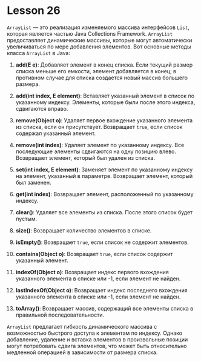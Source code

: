 # Lesson 26

`ArrayList` — это реализация изменяемого массива интерфейсов `List`, которая является частью Java Collections Framework. 
`ArrayList` предоставляет динамические массивы, которые могут автоматически увеличиваться по мере добавления элементов. 
Вот основные методы класса `ArrayList` в Java:

1. **add(E e)**: Добавляет элемент в конец списка. Если текущий размер списка меньше его емкости, элемент добавляется в конец; в противном случае для списка создается новый массив большего размера.

2. **add(int index, E element)**: Вставляет указанный элемент в список по указанному индексу. Элементы, которые были после этого индекса, сдвигаются вправо.

3. **remove(Object o)**: Удаляет первое вхождение указанного элемента из списка, если он присутствует. Возвращает `true`, если список содержал указанный элемент.

4. **remove(int index)**: Удаляет элемент по указанному индексу. Все последующие элементы сдвигаются на одну позицию влево. Возвращает элемент, который был удален из списка.

5. **set(int index, E element)**: Заменяет элемент по указанному индексу на элемент, указанный в параметре. Возвращает элемент, который был заменен.

6. **get(int index)**: Возвращает элемент, расположенный по указанному индексу.

7. **clear()**: Удаляет все элементы из списка. После этого список будет пустым.

8. **size()**: Возвращает количество элементов в списке.

9. **isEmpty()**: Возвращает `true`, если список не содержит элементов.

10. **contains(Object o)**: Возвращает `true`, если список содержит указанный элемент.

11. **indexOf(Object o)**: Возвращает индекс первого вхождения указанного элемента в списке или -1, если элемент не найден.

12. **lastIndexOf(Object o)**: Возвращает индекс последнего вхождения указанного элемента в списке или -1, если элемент не найден.

13. **toArray()**: Возвращает массив, содержащий все элементы списка в правильной последовательности.

`ArrayList` предлагает гибкость динамического массива с возможностью быстрого доступа к элементам по индексу. 
Однако добавление, удаление и вставка элементов в произвольные позиции могут потребовать сдвига элементов, 
что может быть относительно медленной операцией в зависимости от размера списка.
